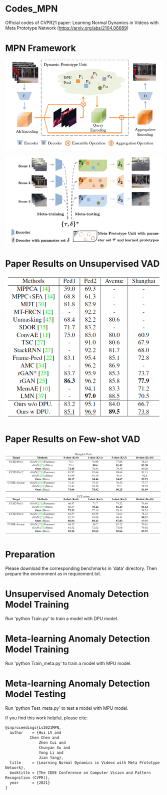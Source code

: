 # Codes_MPN
Official codes of CVPR21 paper: Learning Normal Dynamics in Videos with Meta Prototype Network (https://arxiv.org/abs/2104.06689)

# MPN Framework
![image](./DPU.png)

![image](./MetaLearningPhase.png)

# Paper Results on Unsupervised VAD
![image](./UnsupervisedVAD.png)
# Paper Results on Few-shot VAD
![image](./Few-shotVAD.png)


# Preparation 
Please download the corresponding benchmarks in 'data' directory. Then prepare the environment as in requirement.txt.


# Unsupervised Anomaly Detection Model Training
Run 'python Train.py' to train a model with DPU model.

# Meta-learning Anomaly Detection Model Training
Run 'python Train_meta.py' to train a model with MPU model.

# Meta-learning Anomaly Detection Model Testing
Run 'python Test_meta.py' to test a model with MPU model.

If you find this work helpful, please cite:
```
@inproceedings{Lv2021MPN,
  author    = {Hui LV and
	       Chen Chen and
               Zhen Cui and
               Chunyan Xu and
               Yong Li and
               Jian Yang},
  title     = {Learning Normal Dynamics in Videos with Meta Prototype Network},
  booktitle = {The IEEE Conference on Computer Vision and Pattern Recognition (CVPR)},
  year      = {2021}
}
```
